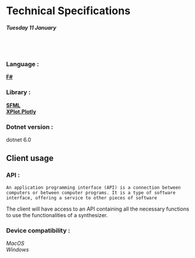 # Technical Specifications
##### **Tuesday 11 January**
<br>
<br>

### Language :
[**F#**](https://fsharp.org/)
### Library :
[**SFML**](https://www.sfml-dev.org/index.php) <br>
[**XPlot.Plotly**](https://fslab.org/XPlot/plotly.html)
### Dotnet version :
dotnet 6.0
## Client usage

### API :
    An application programming interface (API) is a connection between computers or between computer programs. It is a type of software interface, offering a service to other pieces of software
The client will have access to an API containing all the necessary functions to use the functionalities of a synthesizer.

### Device compatibility :
*MacOS*<br>
*Windows*